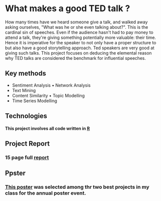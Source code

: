 # What makes a good TED talk ?

How many times have we heard someone give a talk, and walked away asking ourselves, "What was he or she even talking about?". This is the cardinal sin of speeches. Even if the audience hasn't had to pay money to attend a talk, they're giving something potentially more valuable: their time. Hence it is imperative for the speaker to not only have a proper structure to but also have a good storytelling approach. Ted speakers are very good at giving such talks.
This project focuses on deducing the elemental reason why TED talks are considered the benchmark for influential speeches.

## Key methods

* Sentiment Analysis • Network Analysis
* Text Mining
* Content Similarity • Topic Modelling
* Time Series Modelling

## Technologies

#### This project involves all code written in [R](https://www.r-project.org/) 

## Project Report

### 15 page full [report](https://github.com/pranavprajapati/ted_talk_analysis/blob/master/ted_finalreport_pranav.pdf)

## Ppster

### [This poster](https://github.com/pranavprajapati/ted_talk_analysis/blob/master/poster_project.pdf) was selected among thr two best projects in my class for the annual poster event.
